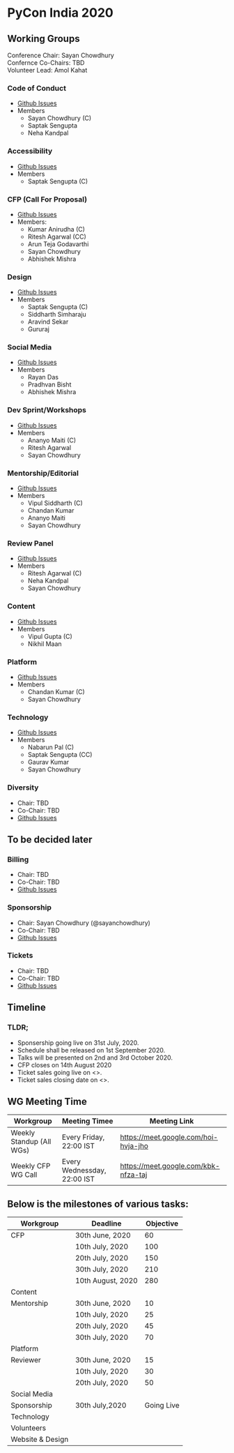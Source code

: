 # PyCon India 2020

## Working Groups

Conference Chair: Sayan Chowdhury  
Confernce Co-Chairs: TBD  
Volunteer Lead: Amol Kahat  


### Code of Conduct

- [Github Issues](https://github.com/pythonindia/inpycon2020-tasks/issues?q=is%3Aopen+is%3Aissue+label%3Awg%2Faccessibility)
- Members
  * Sayan Chowdhury (C)
  * Saptak Sengupta
  * Neha Kandpal


### Accessibility

- [Github Issues](https://github.com/pythonindia/inpycon2020-tasks/issues?q=is%3Aopen+is%3Aissue+label%3Awg%2Faccessibility)
- Members
  * Saptak Sengupta (C)
  
### CFP (Call For Proposal)

- [Github Issues](https://github.com/pythonindia/inpycon2020-tasks/issues?q=is%3Aopen+is%3Aissue+label%3Awg%2Fcfp)
- Members:
  * Kumar Anirudha (C)
  * Ritesh Agarwal (CC)
  * Arun Teja Godavarthi
  * Sayan Chowdhury
  * Abhishek Mishra
  
### Design

- [Github Issues](https://github.com/pythonindia/inpycon2020-tasks/issues?q=is%3Aopen+is%3Aissue+label%3Awg%2Fdesign)
- Members
  * Saptak Sengupta (C)
  * Siddharth Simharaju
  * Aravind Sekar
  * Gururaj

### Social Media

- [Github Issues](https://github.com/pythonindia/inpycon2020-tasks/issues?q=is%3Aopen+is%3Aissue+label%3Awg%2Fsocial-media)
- Members
  * Rayan Das
  * Pradhvan Bisht
  * Abhishek Mishra

### Dev Sprint/Workshops
- [Github Issues](https://github.com/pythonindia/inpycon2020-tasks/issues?q=is%3Aopen+is%3Aissue+label%3Awg%2Fdevsprint)
- Members 
  * Ananyo Maiti (C)
  * Ritesh Agarwal
  * Sayan Chowdhury

### Mentorship/Editorial

- [Github Issues](https://github.com/pythonindia/inpycon2020-tasks/issues?q=is%3Aopen+is%3Aissue+label%3Awg%2Fmentorship)
- Members
  * Vipul Siddharth (C)
  * Chandan Kumar
  * Ananyo Maiti
  * Sayan Chowdhury
  
### Review Panel

- [Github Issues](https://github.com/pythonindia/inpycon2020-tasks/issues?q=is%3Aopen+is%3Aissue+label%3Awg%2Fmentorship)
- Members
  * Ritesh Agarwal (C)
  * Neha Kandpal
  * Sayan Chowdhury
  
### Content

- [Github Issues](https://github.com/pythonindia/inpycon-blog/issues/)
- Members
  * Vipul Gupta (C)
  * Nikhil Maan

### Platform

- [Github Issues](https://github.com/pythonindia/inpycon2020-tasks/issues?q=is%3Aopen+is%3Aissue+label%3Awg%2Fmentorship)
- Members
  * Chandan Kumar (C)
  * Sayan Chowdhury

### Technology

- [Github Issues](https://github.com/pythonindia/inpycon2020-tasks/issues?q=is%3Aopen+is%3Aissue+label%3Awg%2Ftechnology)
- Members
  * Nabarun Pal (C)
  * Saptak Sengupta (CC)
  * Gaurav Kumar
  * Sayan Chowdhury

### Diversity

- Chair: TBD
- Co-Chair: TBD
- [Github Issues](https://github.com/pythonindia/inpycon2020-tasks/issues?q=is%3Aopen+is%3Aissue+label%3Awg%2Fdiversity)


## To be decided later
### Billing

- Chair: TBD
- Co-Chair: TBD
- [Github Issues](https://github.com/pythonindia/inpycon2020-tasks/issues?q=is%3Aopen+is%3Aissue+label%3Awg%2Fbilling)

### Sponsorship

- Chair: Sayan Chowdhury (@sayanchowdhury)
- Co-Chair: TBD
- [Github Issues](https://github.com/pythonindia/inpycon2020-tasks/issues?q=is%3Aopen+is%3Aissue+label%3Awg%2Fsponsorship)


### Tickets

- Chair: TBD
- Co-Chair: TBD
- [Github Issues](https://github.com/pythonindia/inpycon2020-tasks/issues?q=is%3Aopen+is%3Aissue+label%3Awg%2Ftickets)

## Timeline
### TLDR;
* Sponsership going live on 31st July, 2020.
* Schedule shall be released on 1st September 2020.
* Talks will be presented on 2nd and 3rd October 2020.
* CFP closes on 14th August 2020
* Ticket sales going live on <>.
* Ticket sales closing date on <>.

## WG Meeting Time
| **Workgroup** | **Meeting Timee** |**Meeting Link** |
|---|---|---|
|Weekly Standup (All WGs)      | Every Friday, 22:00 IST| https://meet.google.com/hoi-hvja-jho |
|Weekly CFP WG Call      | Every Wednessday, 22:00 IST| https://meet.google.com/kbk-nfza-taj |



## Below is the milestones of various tasks:
| **Workgroup** | **Deadline** |**Objective** |
|---|---|---|
|CFP       |30th June, 2020 | 60|
|          |10th July, 2020|100|
|          |20th July, 2020|150|
|          |30th July, 2020|210|
|          |10th August, 2020|280|
|Content|||
|Mentorship|30th June, 2020|10|
|          |10th July, 2020|25|
|          |20th July, 2020|45|
|          |30th July, 2020 |70|
|Platform|||
|Reviewer|30th June, 2020|15|
|        |10th July, 2020|30|
|        |20th July, 2020|50|
|Social Media|||
|Sponsorship|30th July,2020|Going Live|
|Technology|||
|Volunteers|||
|Website & Design|||
